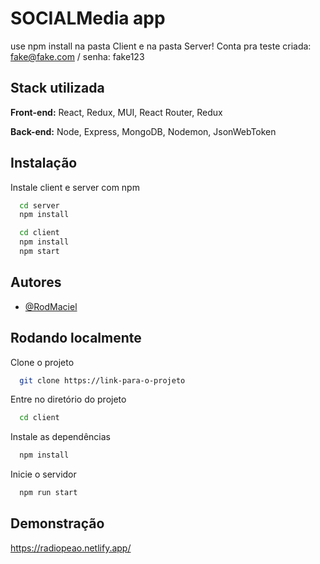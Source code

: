 
# SOCIALMedia app

use npm install na pasta Client e na pasta Server!
Conta pra teste criada: fake@fake.com / senha: fake123

## Stack utilizada

**Front-end:** React, Redux, MUI, React Router, Redux

**Back-end:** Node, Express, MongoDB, Nodemon, JsonWebToken


## Instalação

Instale client e server com npm

```bash
  cd server
  npm install
```
```bash
  cd client
  npm install
  npm start
```
    
## Autores

- [@RodMaciel](https://www.github.com/RodMaciel)


## Rodando localmente

Clone o projeto

```bash
  git clone https://link-para-o-projeto
```

Entre no diretório do projeto

```bash
  cd client
```

Instale as dependências

```bash
  npm install
```

Inicie o servidor

```bash
  npm run start
```


## Demonstração

https://radiopeao.netlify.app/

